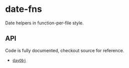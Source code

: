 # date-fns

Date helpers in function-per-file style.

## API

Code is fully documented, checkout source for reference.

* [`dayObj`](./src/day_obj.js)

